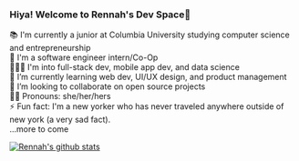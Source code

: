 ### Hiya! Welcome to Rennah's Dev Space👋

📚 I'm currently a junior at Columbia University studying computer science and entrepreneurship<br>
💼 I'm a software engineer intern/Co-Op<br>
👩🏻‍💻 I'm into full-stack dev, mobile app dev, and data science<br>
🌱 I’m currently learning web dev, UI/UX design, and product management<br>
👯 I’m looking to collaborate on open source projects<br>
👧🏻 Pronouns: she/her/hers<br>
⚡ Fun fact: I'm a new yorker who has never traveled anywhere outside of new york (a very sad fact).<br>
...more to come

[![Rennah's github stats](https://github-readme-stats.vercel.app/api?username=rennahweng&count_private=true&show_icons=true&hide=stars&theme=radical)](https://github.com/rennahweng/github-readme-stats)
